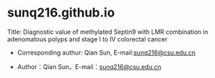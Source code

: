 # sunq216.github.io
Title: Diagnostic value of methylated Septin9 with LMR combination in adenomatous polyps and stage I to IV colorectal cancer
- Corresponding authur: Qian Sun, E-mail:sunq216@csu.edu.cn
+ Author：Qian Sun，E-mail：sunq216@csu.edu.cn
